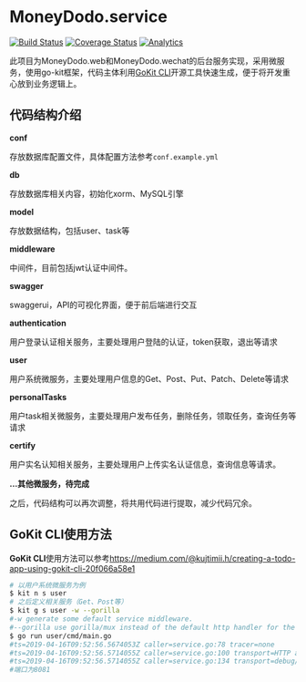 # MoneyDodo.service

[![Build Status](https://travis-ci.org/money-hub/MoneyDodo.service.svg?branch=master)](https://travis-ci.org/money-hub/MoneyDodo.service.svg?branch=master)
[![Coverage Status](https://coveralls.io/repos/github/money-hub/MoneyDodo.service/badge.svg?branch=master)](https://coveralls.io/github/money-hub/MoneyDodo.service?branch=master)
[![Analytics](https://ga-beacon.appspot.com/UA-139167220-1/welcome-page)](https://github.com/money-hub/MoneyDodo.service)

此项目为MoneyDodo.web和MoneyDodo.wechat的后台服务实现，采用微服务，使用go-kit框架，代码主体利用[GoKit CLI](<https://github.com/kujtimiihoxha/kit>)开源工具快速生成，便于将开发重心放到业务逻辑上。

## 代码结构介绍

**conf**

存放数据库配置文件，具体配置方法参考`conf.example.yml`

**db**

存放数据库相关内容，初始化xorm、MySQL引擎

**model**

存放数据结构，包括user、task等

**middleware**

中间件，目前包括jwt认证中间件。

**swagger**

swaggerui，API的可视化界面，便于前后端进行交互

**authentication**

用户登录认证相关服务，主要处理用户登陆的认证，token获取，退出等请求

**user**

用户系统微服务，主要处理用户信息的Get、Post、Put、Patch、Delete等请求

**personalTasks**

用户task相关微服务，主要处理用户发布任务，删除任务，领取任务，查询任务等请求

**certify**

用户实名认知相关服务，主要处理用户上传实名认证信息，查询信息等请求。

**...其他微服务，待完成**

之后，代码结构可以再次调整，将共用代码进行提取，减少代码冗余。

## GoKit CLI使用方法

**GoKit CLI**使用方法可以参考<https://medium.com/@kujtimii.h/creating-a-todo-app-using-gokit-cli-20f066a58e1>

```bash
# 以用户系统微服务为例
$ kit n s user
# 之后定义相关服务（Get、Post等）
$ kit g s user -w --gorilla
#-w generate some default service middleware.
#--gorilla use gorilla/mux instead of the default http handler for the http transport.
$ go run user/cmd/main.go
#ts=2019-04-16T09:52:56.5674053Z caller=service.go:78 tracer=none
#ts=2019-04-16T09:52:56.5714055Z caller=service.go:100 transport=HTTP addr=:8081
#ts=2019-04-16T09:52:56.5714055Z caller=service.go:134 transport=debug/HTTP addr=:8080
#端口为8081
```


